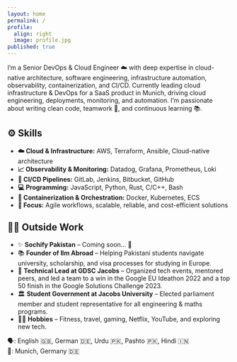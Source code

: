 ```yaml
---
layout: home
permalink: /
profile:
  align: right
  image: profile.jpg
published: true
---
```


I’m a Senior DevOps & Cloud Engineer ☁️ with deep expertise in cloud-native architecture, software engineering, infrastructure automation, observability, containerization, and CI/CD. Currently leading cloud infrastructure & DevOps for a SaaS product in Munich, driving cloud engineering, deployments, monitoring, and automation. I’m passionate about writing clean code, teamwork 🤝, and continuous learning 📚.

## ⚙️ Skills

- **☁️ Cloud & Infrastructure:** AWS, Terraform, Ansible, Cloud-native architecture
- **📈 Observability & Monitoring:** Datadog, Grafana, Prometheus, Loki
- **🔁 CI/CD Pipelines:** GitLab, Jenkins, Bitbucket, GitHub
- **💻 Programming:** JavaScript, Python, Rust, C/C++, Bash
- **🐳 Containerization & Orchestration:** Docker, Kubernetes, ECS
- **🎯 Focus:** Agile workflows, scalable, reliable, and cost-efficient solutions

## 👨‍💻 Outside Work

- ✨ **Sochify Pakistan** – Coming soon... 👀
- 📚 **Founder of Ilm Abroad** – Helping Pakistani students navigate university, scholarship, and visa processes for studying in Europe.
- 🚀 **Technical Lead at GDSC Jacobs** – Organized tech events, mentored peers, and led a team to a win in the Google EU Ideathon 2022 and a top 50 finish in the Google Solutions Challenge 2023.
- 🏛️ **Student Government at Jacobs University** – Elected parliament member and student representative for all engineering & maths programs.
- 🏋️‍♂️ **Hobbies** – Fitness, travel, gaming, Netflix, YouTube, and exploring new tech.

🗣️: English 🇬🇧, German 🇩🇪, Urdu 🇵🇰, Pashto 🇵🇰, Hindi 🇮🇳  
📍: Munich, Germany 🇩🇪
